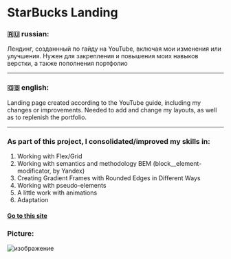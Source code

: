 # StarBucks Landing
### 🇷🇺 russian:
Лендинг, созданнный по гайду на YouTube, включая мои изменения или улучшения. Нужен для закрепления и повышения моих навыков верстки, а также пополнения портфолио

***

### 🇬🇧 english:
Landing page created according to the YouTube guide, including my changes or improvements. Needed to add and change my layouts, as well as to replenish the portfolio.

***

### As part of this project, I consolidated/improved my skills in:
1. Working with Flex/Grid
2. Working with semantics and methodology BEM (block__element-modificator, by Yandex)
3. Creating Gradient Frames with Rounded Edges in Different Ways
4. Working with pseudo-elements
5. A little work with animations
6. Adaptation

#### [Go to this site](https://artsqw.github.io/starbucks-landing/)

### Picture:
![изображение](https://github.com/user-attachments/assets/7f9efd17-af60-498c-903b-50991eed9c90)
